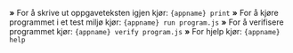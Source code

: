  __»__ For å skrive ut oppgaveteksten igjen kjør: `{appname} print`
 __»__ For å kjøre programmet i et test miljø kjør: `{appname} run program.js`
 __»__ For å verifisere programmet kjør: `{appname} verify program.js`
 __»__ For hjelp kjør: `{appname} help`
